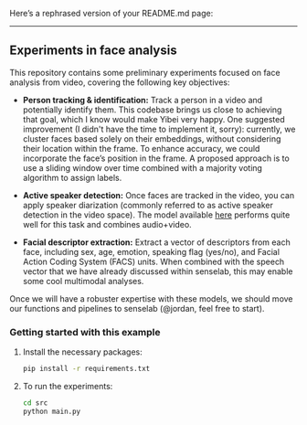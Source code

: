 Here’s a rephrased version of your README.md page:

---

## Experiments in face analysis

This repository contains some preliminary experiments focused on face analysis from video, covering the following key objectives:

- **Person tracking & identification:** Track a person in a video and potentially identify them. This codebase brings us close to achieving that goal, which I know would make Yibei very happy. 
One suggested improvement (I didn't have the time to implement it, sorry): currently, we cluster faces based solely on their embeddings, without considering their location within the frame. To enhance accuracy, we could incorporate the face’s position in the frame. A proposed approach is to use a sliding window over time combined with a majority voting algorithm to assign labels.

- **Active speaker detection:** Once faces are tracked in the video, you can apply speaker diarization (commonly referred to as active speaker detection in the video space). The model available [here](https://github.com/Junhua-Liao/Light-ASD/tree/main) performs quite well for this task and combines audio+video.

- **Facial descriptor extraction:** Extract a vector of descriptors from each face, including sex, age, emotion, speaking flag (yes/no), and Facial Action Coding System (FACS) units. When combined with the speech vector that we have already discussed within senselab, this may enable some cool multimodal analyses.

Once we will have a robuster expertise with these models, we should move our functions and pipelines to senselab (@jordan, feel free to start).

### Getting started with this example

1. Install the necessary packages:
   ```bash
   pip install -r requirements.txt
   ```

2. To run the experiments:
   ```bash
   cd src
   python main.py
   ```
